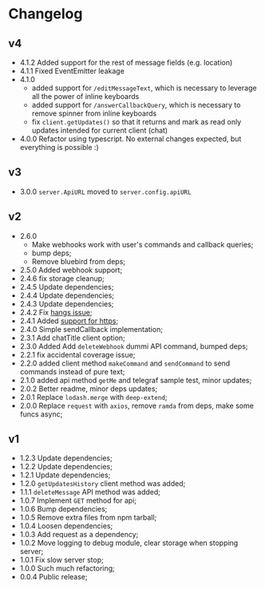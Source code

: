 # Changelog

## v4

* 4.1.2 Added support for the rest of message fields (e.g. location)
* 4.1.1 Fixed EventEmitter leakage
* 4.1.0
  * added support for `/editMessageText`, which is necessary to leverage all the power of inline keyboards
  * added support for `/answerCallbackQuery`, which is necessary to remove spinner from inline keyboards
  * fix `client.getUpdates()` so that it returns and mark as read only updates intended for current client (chat)
* 4.0.0 Refactor using typescript. No external changes expected, but everything is possible :)

## v3
* 3.0.0 `server.ApiURL` moved to `server.config.apiURL`

## v2
* 2.6.0
  * Make webhooks work with user's commands and callback queries;
  * bump deps;
  * Remove bluebird from deps;
* 2.5.0 Added webhook support;
* 2.4.6 fix storage cleanup;
* 2.4.5 Update dependencies;
* 2.4.4 Update dependencies;
* 2.4.3 Update dependencies;
* 2.4.2 Fix [hangs issue](https://github.com/jehy/telegram-test-api/issues/20);
* 2.4.1 Added [support for https](https://github.com/jehy/telegram-test-api/issues/21);
* 2.4.0 Simple sendCallback implementation;
* 2.3.1 Add chatTitle client option;
* 2.3.0 Added Add `deleteWebhook` dummi API command, bumped deps;
* 2.2.1 fix accidental coverage issue;
* 2.2.0 added client method `makeCommand` and `sendCommand` to send commands instead of pure text;
* 2.1.0 added api method `getMe` and telegraf sample test, minor updates;
* 2.0.2 Better readme, minor deps updates;
* 2.0.1 Replace `lodash.merge` with `deep-extend`;
* 2.0.0 Replace `request` with `axios`, remove `ramda` from deps, make some funcs async;

## v1

* 1.2.3 Update dependencies;
* 1.2.2 Update dependencies;
* 1.2.1 Update dependencies;
* 1.2.0 `getUpdatesHistory` client method was added;
* 1.1.1 `deleteMessage` API method was added;
* 1.0.7 Implement `GET` method for api;
* 1.0.6 Bump dependencies;
* 1.0.5 Remove extra files from npm tarball;
* 1.0.4 Loosen dependencies;
* 1.0.3 Add request as a dependency;
* 1.0.2 Move logging to debug module, clear storage when stopping server;
* 1.0.1 Fix slow server stop;
* 1.0.0 Such much refactoring;
* 0.0.4 Public release;

